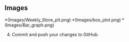 ## Images

*(Images/Weekly_Store_plt.png)
*(Images/box_plot.png)
*(Images/Bar_graph.png)

4. Commit and push your changes to GitHub.
